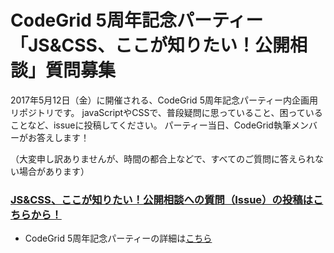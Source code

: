 # CodeGrid 5周年記念パーティー「JS&CSS、ここが知りたい！公開相談」質問募集

2017年5月12日（金）に開催される、CodeGrid 5周年記念パーティー内企画用リポジトリです。
javaScriptやCSSで、普段疑問に思っていること、困っていることなど、issueに投稿してください。
パーティー当日、CodeGrid執筆メンバーがお答えします！

（大変申し訳ありませんが、時間の都合上などで、すべてのご質問に答えられない場合があります）

### [JS&CSS、ここが知りたい！公開相談への質問（Issue）の投稿はこちらから！](https://github.com/codegrid/party-2017-05/issues/new)

- CodeGrid 5周年記念パーティーの詳細は[こちら](https://atnd.org/events/86816?k=16a9e6f3a376f54742e36d86c3f62752)
